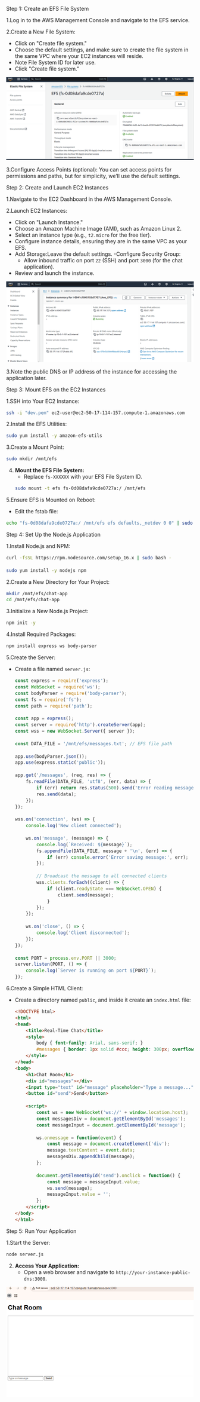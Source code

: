 Step 1: Create an EFS File System

1.Log in to the AWS Management Console and navigate to the EFS service.

2.Create a New File System:
   - Click on "Create file system."
   - Choose the default settings, and make sure to create the file system in the same VPC where your EC2 instances will reside.
   - Note File System ID for later use.
   - Click "Create file system."

   ![vpc](../images/efs%20file.png)

3.Configure Access Points (optional): You can set access points for permissions and paths, but for simplicity, we’ll use the default settings.

Step 2: Create and Launch EC2 Instances

1.Navigate to the EC2 Dashboard in the AWS Management Console.

2.Launch EC2 Instances:
   - Click on "Launch Instance."
   - Choose an Amazon Machine Image (AMI), such as Amazon Linux 2.
   - Select an instance type (e.g., `t2.micro` for the free tier).
   - Configure instance details, ensuring they are in the same VPC as your EFS.
   - Add Storage:Leave the default settings.
   -Configure Security Group:
     - Allow inbound traffic on port `22` (SSH) and port `3000` (for the chat application).
   - Review and launch the instance.

   ![vpc](../images/efs%20insta.png)

3.Note the public DNS or IP address of the instance for accessing the application later.

Step 3: Mount EFS on the EC2 Instances

1.SSH into Your EC2 Instance:
   ```bash
   ssh -i "dev.pem" ec2-user@ec2-50-17-114-157.compute-1.amazonaws.com
   ```

2.Install the EFS Utilities:
   ```bash
   sudo yum install -y amazon-efs-utils
   ```

3.Create a Mount Point:
   ```bash
   sudo mkdir /mnt/efs
   ```

4. **Mount the EFS File System:**
   - Replace `fs-XXXXXX` with your EFS File System ID.
   ```bash
   sudo mount -t efs fs-0d08dafa9cde0727a:/ /mnt/efs
   ```

5.Ensure EFS is Mounted on Reboot:
   - Edit the fstab file:
   ```bash
   echo "fs-0d08dafa9cde0727a:/ /mnt/efs efs defaults,_netdev 0 0" | sudo tee -a /etc/fstab
   ```

Step 4: Set Up the Node.js Application

1.Install Node.js and NPM:
   ```bash
   curl -fsSL https://rpm.nodesource.com/setup_16.x | sudo bash -

   sudo yum install -y nodejs npm
   ```

2.Create a New Directory for Your Project:
   ```bash
   mkdir /mnt/efs/chat-app
   cd /mnt/efs/chat-app
   ```

3.Initialize a New Node.js Project:
   ```bash
   npm init -y
   ```

4.Install Required Packages:
   ```bash
   npm install express ws body-parser
   ```

5.Create the Server:
   - Create a file named `server.js`:
     ```javascript
     const express = require('express');
     const WebSocket = require('ws');
     const bodyParser = require('body-parser');
     const fs = require('fs');
     const path = require('path');

     const app = express();
     const server = require('http').createServer(app);
     const wss = new WebSocket.Server({ server });

     const DATA_FILE = '/mnt/efs/messages.txt'; // EFS file path

     app.use(bodyParser.json());
     app.use(express.static('public'));

     app.get('/messages', (req, res) => {
         fs.readFile(DATA_FILE, 'utf8', (err, data) => {
             if (err) return res.status(500).send('Error reading messages');
             res.send(data);
         });
     });

     wss.on('connection', (ws) => {
         console.log('New client connected');

         ws.on('message', (message) => {
             console.log(`Received: ${message}`);
             fs.appendFile(DATA_FILE, message + '\n', (err) => {
                 if (err) console.error('Error saving message:', err);
             });

             // Broadcast the message to all connected clients
             wss.clients.forEach((client) => {
                 if (client.readyState === WebSocket.OPEN) {
                     client.send(message);
                 }
             });
         });

         ws.on('close', () => {
             console.log('Client disconnected');
         });
     });

     const PORT = process.env.PORT || 3000;
     server.listen(PORT, () => {
         console.log(`Server is running on port ${PORT}`);
     });
     ```

6.Create a Simple HTML Client:
   - Create a directory named `public`, and inside it create an `index.html` file:
     ```html
     <!DOCTYPE html>
     <html>
     <head>
         <title>Real-Time Chat</title>
         <style>
             body { font-family: Arial, sans-serif; }
             #messages { border: 1px solid #ccc; height: 300px; overflow-y: scroll; }
         </style>
     </head>
     <body>
         <h1>Chat Room</h1>
         <div id="messages"></div>
         <input type="text" id="message" placeholder="Type a message..." />
         <button id="send">Send</button>

         <script>
             const ws = new WebSocket('ws://' + window.location.host);
             const messagesDiv = document.getElementById('messages');
             const messageInput = document.getElementById('message');

             ws.onmessage = function(event) {
                 const message = document.createElement('div');
                 message.textContent = event.data;
                 messagesDiv.appendChild(message);
             };

             document.getElementById('send').onclick = function() {
                 const message = messageInput.value;
                 ws.send(message);
                 messageInput.value = '';
             };
         </script>
     </body>
     </html>
     ```
Step 5: Run Your Application

1.Start the Server:
   ```bash
   node server.js
   ```

2. **Access Your Application:**
   - Open a web browser and navigate to `http://your-instance-public-dns:3000`.

![vpc](../images/Screenshot%202024-11-21%20154745.png)